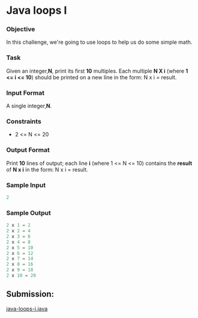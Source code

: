 # Java loops I

### Objective

In this challenge, we're going to use loops to help us do some simple math.

### Task 
Given an integer,**N**, print its first **10** multiples. Each multiple **N X i** (where **1 <= i <= 10**) should be printed on a new line in the form: N x i = result.

### Input Format
A single integer,**N**.

### Constraints 
- 2 <= N <= 20

### Output Format
Print **10** lines of output; each line **i** (where 1 <= N <= 10) contains the **result** of **N x i** in the form: N x i = result.

### Sample Input

~~~java
2
~~~

### Sample Output

~~~java
2 x 1 = 2
2 x 2 = 4
2 x 3 = 6
2 x 4 = 8
2 x 5 = 10
2 x 6 = 12
2 x 7 = 14
2 x 8 = 16
2 x 9 = 18
2 x 10 = 20
~~~

## Submission:

[java-loops-i.java](https://github.com/danipishinin/HackerRank/blob/main/java/java-loops-i.java)